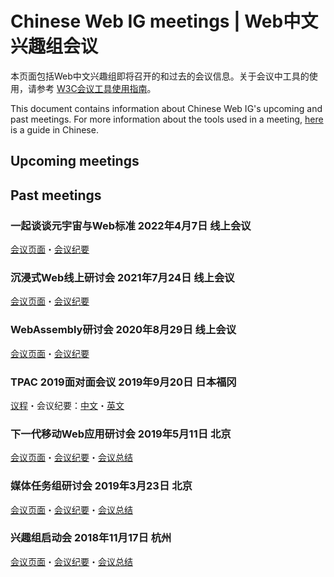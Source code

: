 # Chinese Web IG meetings | Web中文兴趣组会议

本页面包括Web中文兴趣组即将召开的和过去的会议信息。关于会议中工具的使用，请参考 [W3C会议工具使用指南](https://github.com/w3c/chinese-ig/blob/main/docs/meeting-tools.md)。

This document contains information about Chinese Web IG's upcoming and past meetings. For more information about the tools used in a meeting, [here](https://github.com/w3c/chinese-ig/blob/main/docs/meeting-tools.md) is a guide in Chinese.

## Upcoming meetings

## Past meetings

### 一起谈谈元宇宙与Web标准 2022年4月7日 线上会议

[会议页面](https://www.w3.org/2022/03/chinese-metaverse-discussion/Overview.html)・[会议纪要](https://www.w3.org/2022/03/chinese-metaverse-discussion/minutes.html)

### 沉浸式Web线上研讨会 2021年7月24日 线上会议

[会议页面](https://github.com/w3c/chinese-ig/blob/main/meetings/2021-07.md)・[会议纪要](https://www.w3.org/2021/07/chinese-ig-xr/minutes.html)

### WebAssembly研讨会 2020年8月29日 线上会议

[会议页面](https://github.com/w3c/chinese-ig/blob/main/meetings/2020-08-29.md)・[会议纪要](https://www.w3.org/2020/08/29-chinese-web-wasm.minutes.html)

### TPAC 2019面对面会议 2019年9月20日 日本福冈

[议程](https://github.com/w3c/chinese-ig/issues/154)・会议纪要：[中文](https://www.w3.org/2019/09/20-chinese-web-minutes.html)・[英文](https://www.w3.org/2019/09/20-Chinese-Web-en-minutes.html)

### 下一代移动Web应用研讨会 2019年5月11日 北京

[会议页面](https://github.com/w3c/chinese-ig/blob/main/meetings/2019-05-11.md)・[会议纪要](https://www.w3.org/2019/05/11-chinese-web-minutes.html)・[会议总结](https://www.w3.org/2019/05/11-chinese-web-mobile-web-apps-summary.html)

### 媒体任务组研讨会 2019年3月23日 北京

[会议页面](https://github.com/w3c/chinese-ig/blob/main/meetings/2019-03-23.md)・[会议纪要](https://www.w3.org/2019/03/23-chinese-web-minutes.html)・[会议总结](https://www.w3.org/2019/03/23-chinese-web-media-summary.html)

### 兴趣组启动会 2018年11月17日 杭州

[会议页面](https://github.com/w3c/chinese-ig/blob/main/meetings/2018-11-17.md)・[会议纪要](https://www.w3.org/2018/11/17-chinese-web-minutes.html)・[会议总结](https://www.w3.org/2018/11/17-chinese-web-meeting-summary.html)
